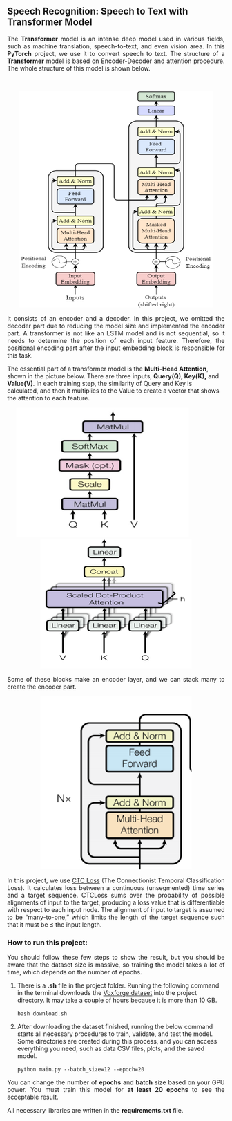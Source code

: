 ## Speech Recognition: Speech to Text with Transformer Model

<p align="justify">
The <strong>Transformer</strong> model is an intense deep model used in various fields, such as machine translation, speech-to-text, and even vision area. In this <strong>PyTorch</strong> project, we use it to convert speech to text. The structure of a <strong>Transformer</strong> model is based on Encoder-Decoder and attention procedure. The whole structure of this model is shown below.
</p>

<br />
<p align="center">
<img src="https://github.com/HosseinPAI/Speech-Recognition-with-Transformer/blob/master/.idea/pics/transformer_arch.png" alt="Pyramid Model" width="450" height='500'/>
</p>

<p align="justify">
It consists of an encoder and a decoder. In this project, we omitted the decoder part due to reducing the model size and implemented the encoder part. A transformer is not like an LSTM model and is not sequential, so it needs to determine the position of each input feature. Therefore, the positional encoding part after the input embedding block is responsible for this task. 

The essential part of a transformer model is the <strong>Multi-Head Attention</strong>, shown in the picture below. There are three inputs, <strong>Query(Q), Key(K),</strong> and <strong>Value(V)</strong>. In each training step, the similarity of Query and Key is calculated, and then it multiplies to the Value to create a vector that shows the attention to each feature.  
</p>

<p align="center">
<img src="https://github.com/HosseinPAI/Speech-Recognition-with-Transformer/blob/master/.idea/pics/SCALDE.png" alt="Pyramid Model" width="400" height='300'/>&nbsp;&nbsp;&nbsp;&nbsp;&nbsp;&nbsp;&nbsp;&nbsp;&nbsp;&nbsp;&nbsp;&nbsp;&nbsp;&nbsp;&nbsp;&nbsp;<img src="https://github.com/HosseinPAI/Speech-Recognition-with-Transformer/blob/master/.idea/pics/multi-head-attention_l1A3G7a.png" alt="Bert Model" width="350" height='300'/>
</p>

<p align="justify">
Some of these blocks make an encoder layer, and we can stack many to create the encoder part.  
</p>

<p align="center">
<img src="https://github.com/HosseinPAI/Speech-Recognition-with-Transformer/blob/master/.idea/pics/encoder_sub.png" alt="Pyramid Model" width="350" height='400'/>
</p>

<p align="justify">
In this project, we use <a href="https://pytorch.org/docs/stable/generated/torch.nn.CTCLoss.html">CTC Loss</a> (The Connectionist Temporal Classification Loss). It calculates loss between a continuous (unsegmented) time series and a target sequence. CTCLoss sums over the probability of possible alignments of input to the target, producing a loss value that is differentiable with respect to each input node. The alignment of input to target is assumed to be “many-to-one,” which limits the length of the target sequence such that it must be ≤ the input length.
</p>

### How to run this project:
<p align="justify">
You should follow these few steps to show the result, but you should be aware that the dataset size is massive, so training the model takes a lot of time, which depends on the number of epochs.
</p>

1. There is a **.sh** file in the project folder. Running the following command in the terminal downloads the [Voxforge dataset](http://www.voxforge.org/home/Downloads) into the project directory. It may take a couple of hours because it is more than 10 GB.
    ```
    bash download.sh
    ```
2. After downloading the dataset finished, running the below command starts all necessary procedures to train, validate, and test the model. Some directories are created during this process, and you can access everything you need, such as data CSV files, plots, and the saved model.
    ```
    python main.py --batch_size=12 --epoch=20
    ```
  
<p align="justify">
You can change the number of <strong>epochs</strong> and <strong>batch</strong> size based on your GPU power. You must train this model for <strong>at least 20 epochs </strong>to see the acceptable result.
</p>
<p align="justify">
All necessary libraries are written in the <strong>requirements.txt</strong> file.  
</p>


